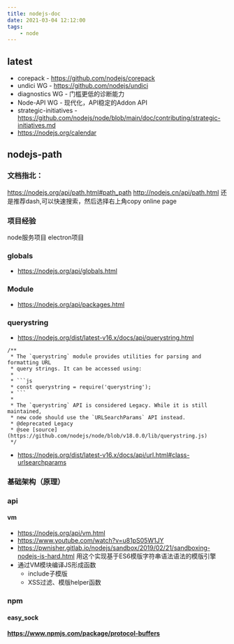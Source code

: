 ```yaml
---
title: nodejs-doc
date: 2021-03-04 12:12:00
tags:
    - node
---
```

## latest
- corepack - https://github.com/nodejs/corepack
- undici WG - https://github.com/nodejs/undici
- diagnostics WG - 门槛更低的诊断能力
- Node-API WG - 现代化，API稳定的Addon API
- strategic-initiatives - https://github.com/nodejs/node/blob/main/doc/contributing/strategic-initiatives.md
- https://nodejs.org/calendar
## nodejs-path
### 文档指北：
https://nodejs.org/api/path.html#path_path
http://nodejs.cn/api/path.html
还是推荐dash,可以快速搜索，然后选择右上角copy online page

### 项目经验
node服务项目
electron项目

### globals
- https://nodejs.org/api/globals.html

### Module
- https://nodejs.org/api/packages.html



### querystring
- https://nodejs.org/dist/latest-v16.x/docs/api/querystring.html
```
/**
 * The `querystring` module provides utilities for parsing and formatting URL
 * query strings. It can be accessed using:
 *
 * ```js
 * const querystring = require('querystring');
 * ```
 *
 * The `querystring` API is considered Legacy. While it is still maintained,
 * new code should use the `URLSearchParams` API instead.
 * @deprecated Legacy
 * @see [source](https://github.com/nodejs/node/blob/v18.0.0/lib/querystring.js)
 */
```
- https://nodejs.org/dist/latest-v16.x/docs/api/url.html#class-urlsearchparams

### 基础架构（原理）


### api
#### vm
- https://nodejs.org/api/vm.html
- https://www.youtube.com/watch?v=u81pS05W1JY
- https://pwnisher.gitlab.io/nodejs/sandbox/2019/02/21/sandboxing-nodejs-is-hard.html
用这个实现基于ES6模版字符串语法语法的模版引擎
- 通过VM模块编译JS形成函数
    - include子模版
    - XSS过滤、模版helper函数

### npm
#### easy_sock


#### https://www.npmjs.com/package/protocol-buffers